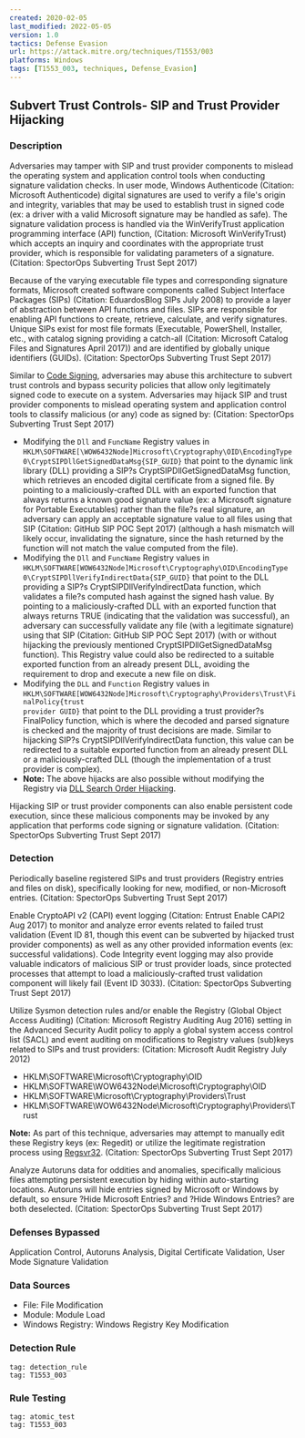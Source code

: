 ```yaml
---
created: 2020-02-05
last_modified: 2022-05-05
version: 1.0
tactics: Defense Evasion
url: https://attack.mitre.org/techniques/T1553/003
platforms: Windows
tags: [T1553_003, techniques, Defense_Evasion]
---
```


## Subvert Trust Controls- SIP and Trust Provider Hijacking

### Description

Adversaries may tamper with SIP and trust provider components to mislead the operating system and application control tools when conducting signature validation checks. In user mode, Windows Authenticode (Citation: Microsoft Authenticode) digital signatures are used to verify a file's origin and integrity, variables that may be used to establish trust in signed code (ex: a driver with a valid Microsoft signature may be handled as safe). The signature validation process is handled via the WinVerifyTrust application programming interface (API) function,  (Citation: Microsoft WinVerifyTrust) which accepts an inquiry and coordinates with the appropriate trust provider, which is responsible for validating parameters of a signature. (Citation: SpectorOps Subverting Trust Sept 2017)

Because of the varying executable file types and corresponding signature formats, Microsoft created software components called Subject Interface Packages (SIPs) (Citation: EduardosBlog SIPs July 2008) to provide a layer of abstraction between API functions and files. SIPs are responsible for enabling API functions to create, retrieve, calculate, and verify signatures. Unique SIPs exist for most file formats (Executable, PowerShell, Installer, etc., with catalog signing providing a catch-all  (Citation: Microsoft Catalog Files and Signatures April 2017)) and are identified by globally unique identifiers (GUIDs). (Citation: SpectorOps Subverting Trust Sept 2017)

Similar to [Code Signing](https://attack.mitre.org/techniques/T1553/002), adversaries may abuse this architecture to subvert trust controls and bypass security policies that allow only legitimately signed code to execute on a system. Adversaries may hijack SIP and trust provider components to mislead operating system and application control tools to classify malicious (or any) code as signed by: (Citation: SpectorOps Subverting Trust Sept 2017)

* Modifying the <code>Dll</code> and <code>FuncName</code> Registry values in <code>HKLM\SOFTWARE[\WOW6432Node\]Microsoft\Cryptography\OID\EncodingType 0\CryptSIPDllGetSignedDataMsg\{SIP_GUID}</code> that point to the dynamic link library (DLL) providing a SIP?s CryptSIPDllGetSignedDataMsg function, which retrieves an encoded digital certificate from a signed file. By pointing to a maliciously-crafted DLL with an exported function that always returns a known good signature value (ex: a Microsoft signature for Portable Executables) rather than the file?s real signature, an adversary can apply an acceptable signature value to all files using that SIP (Citation: GitHub SIP POC Sept 2017) (although a hash mismatch will likely occur, invalidating the signature, since the hash returned by the function will not match the value computed from the file).
* Modifying the <code>Dll</code> and <code>FuncName</code> Registry values in <code>HKLM\SOFTWARE\[WOW6432Node\]Microsoft\Cryptography\OID\EncodingType 0\CryptSIPDllVerifyIndirectData\{SIP_GUID}</code> that point to the DLL providing a SIP?s CryptSIPDllVerifyIndirectData function, which validates a file?s computed hash against the signed hash value. By pointing to a maliciously-crafted DLL with an exported function that always returns TRUE (indicating that the validation was successful), an adversary can successfully validate any file (with a legitimate signature) using that SIP (Citation: GitHub SIP POC Sept 2017) (with or without hijacking the previously mentioned CryptSIPDllGetSignedDataMsg function). This Registry value could also be redirected to a suitable exported function from an already present DLL, avoiding the requirement to drop and execute a new file on disk.
* Modifying the <code>DLL</code> and <code>Function</code> Registry values in <code>HKLM\SOFTWARE\[WOW6432Node\]Microsoft\Cryptography\Providers\Trust\FinalPolicy\{trust provider GUID}</code> that point to the DLL providing a trust provider?s FinalPolicy function, which is where the decoded and parsed signature is checked and the majority of trust decisions are made. Similar to hijacking SIP?s CryptSIPDllVerifyIndirectData function, this value can be redirected to a suitable exported function from an already present DLL or a maliciously-crafted DLL (though the implementation of a trust provider is complex).
* **Note:** The above hijacks are also possible without modifying the Registry via [DLL Search Order Hijacking](https://attack.mitre.org/techniques/T1574/001).

Hijacking SIP or trust provider components can also enable persistent code execution, since these malicious components may be invoked by any application that performs code signing or signature validation. (Citation: SpectorOps Subverting Trust Sept 2017)

### Detection

Periodically baseline registered SIPs and trust providers (Registry entries and files on disk), specifically looking for new, modified, or non-Microsoft entries. (Citation: SpectorOps Subverting Trust Sept 2017)

Enable CryptoAPI v2 (CAPI) event logging (Citation: Entrust Enable CAPI2 Aug 2017) to monitor and analyze error events related to failed trust validation (Event ID 81, though this event can be subverted by hijacked trust provider components) as well as any other provided information events (ex: successful validations). Code Integrity event logging may also provide valuable indicators of malicious SIP or trust provider loads, since protected processes that attempt to load a maliciously-crafted trust validation component will likely fail (Event ID 3033). (Citation: SpectorOps Subverting Trust Sept 2017)

Utilize Sysmon detection rules and/or enable the Registry (Global Object Access Auditing) (Citation: Microsoft Registry Auditing Aug 2016) setting in the Advanced Security Audit policy to apply a global system access control list (SACL) and event auditing on modifications to Registry values (sub)keys related to SIPs and trust providers: (Citation: Microsoft Audit Registry July 2012)

* HKLM\SOFTWARE\Microsoft\Cryptography\OID
* HKLM\SOFTWARE\WOW6432Node\Microsoft\Cryptography\OID
* HKLM\SOFTWARE\Microsoft\Cryptography\Providers\Trust
* HKLM\SOFTWARE\WOW6432Node\Microsoft\Cryptography\Providers\Trust

**Note:** As part of this technique, adversaries may attempt to manually edit these Registry keys (ex: Regedit) or utilize the legitimate registration process using [Regsvr32](https://attack.mitre.org/techniques/T1218/010). (Citation: SpectorOps Subverting Trust Sept 2017)

Analyze Autoruns data for oddities and anomalies, specifically malicious files attempting persistent execution by hiding within auto-starting locations. Autoruns will hide entries signed by Microsoft or Windows by default, so ensure ?Hide Microsoft Entries? and ?Hide Windows Entries? are both deselected. (Citation: SpectorOps Subverting Trust Sept 2017)

### Defenses Bypassed

Application Control, Autoruns Analysis, Digital Certificate Validation, User Mode Signature Validation

### Data Sources

  - File: File Modification
  -  Module: Module Load
  -  Windows Registry: Windows Registry Key Modification
### Detection Rule

```query
tag: detection_rule
tag: T1553_003
```

### Rule Testing

```query
tag: atomic_test
tag: T1553_003
```
